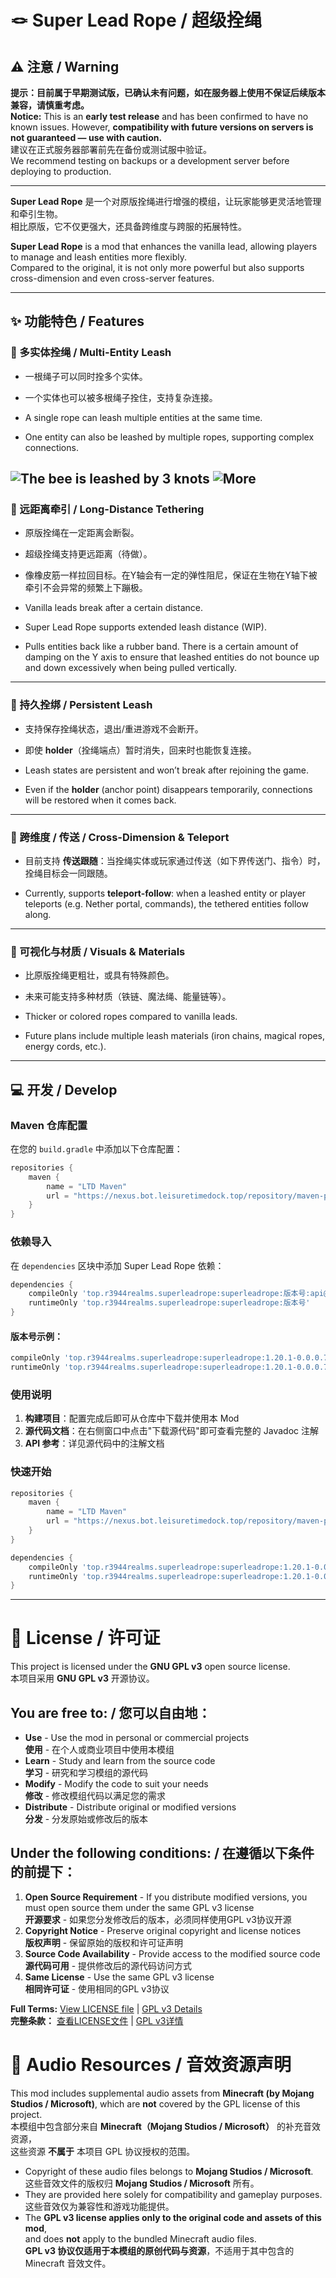 # 🪢 Super Lead Rope / 超级拴绳

## ⚠️ 注意 / Warning
**提示：目前属于早期测试版，已确认未有问题，如在服务器上使用不保证后续版本兼容，请慎重考虑。**  
**Notice:** This is an **early test release** and has been confirmed to have no known issues. However, **compatibility with future versions on servers is not guaranteed — use with caution.**  
建议在正式服务器部署前先在备份或测试服中验证。  
We recommend testing on backups or a development server before deploying to production.

---
**Super Lead Rope** 是一个对原版拴绳进行增强的模组，让玩家能够更灵活地管理和牵引生物。  
相比原版，它不仅更强大，还具备跨维度与跨服的拓展特性。

**Super Lead Rope** is a mod that enhances the vanilla lead, allowing players to manage and leash entities more flexibly.  
Compared to the original, it is not only more powerful but also supports cross-dimension and even cross-server features.

---

## ✨ 功能特色 / Features

### 🔗 多实体拴绳 / Multi-Entity Leash
- 一根绳子可以同时拴多个实体。
- 一个实体也可以被多根绳子拴住，支持复杂连接。

- A single rope can leash multiple entities at the same time.
- One entity can also be leashed by multiple ropes, supporting complex connections.

![The bee is leashed by 3 knots](https://cdn.modrinth.com/data/cached_images/04ab8197835a07376197207539b370eb5fff5921_0.webp)
![More](https://cdn.modrinth.com/data/cached_images/8bef5a7d7129d98acd119e0b11f5f740f86b2907.png)
---

### 📏 远距离牵引 / Long-Distance Tethering
- 原版拴绳在一定距离会断裂。
- 超级拴绳支持更远距离（待做）。
- 像橡皮筋一样拉回目标。在Y轴会有一定的弹性阻尼，保证在生物在Y轴下被牵引不会异常的频繁上下蹦极。

- Vanilla leads break after a certain distance.
- Super Lead Rope supports extended leash distance (WIP).
- Pulls entities back like a rubber band. There is a certain amount of damping on the Y axis to ensure that leashed entities do not bounce up and down excessively when being pulled vertically.

---

### 💾 持久拴绑 / Persistent Leash
- 支持保存拴绳状态，退出/重进游戏不会断开。
- 即使 **holder**（拴绳端点）暂时消失，回来时也能恢复连接。

- Leash states are persistent and won’t break after rejoining the game.
- Even if the **holder** (anchor point) disappears temporarily, connections will be restored when it comes back.

---

### 🌌 跨维度 / 传送 / Cross-Dimension & Teleport
- 目前支持 **传送跟随**：当拴绳实体或玩家通过传送（如下界传送门、指令）时，拴绳目标会一同跟随。

- Currently, supports **teleport-follow**: when a leashed entity or player teleports (e.g. Nether portal, commands), the tethered entities follow along.

---

### 🎨 可视化与材质 / Visuals & Materials
- 比原版拴绳更粗壮，或具有特殊颜色。
- 未来可能支持多种材质（铁链、魔法绳、能量链等）。

- Thicker or colored ropes compared to vanilla leads.
- Future plans include multiple leash materials (iron chains, magical ropes, energy cords, etc.).

---

## 💻 开发 / Develop

### Maven 仓库配置

在您的 `build.gradle` 中添加以下仓库配置：

```gradle
repositories {
    maven {
        name = "LTD Maven"
        url = "https://nexus.bot.leisuretimedock.top/repository/maven-public/"
    }
}
```

### 依赖导入

在 `dependencies` 区块中添加 Super Lead Rope 依赖：

```gradle
dependencies {
    compileOnly 'top.r3944realms.superleadrope:superleadrope:版本号:api@jar'
    runtimeOnly 'top.r3944realms.superleadrope:superleadrope:版本号'
}
```

#### 版本号示例：
```groovy
compileOnly 'top.r3944realms.superleadrope:superleadrope:1.20.1-0.0.0.7:api@jar'
runtimeOnly 'top.r3944realms.superleadrope:superleadrope:1.20.1-0.0.0.7'
```

### 使用说明

1. **构建项目**：配置完成后即可从仓库中下载并使用本 Mod
2. **源代码文档**：在右侧窗口中点击"下载源代码"即可查看完整的 Javadoc 注解
3. **API 参考**：详见源代码中的注解文档

### 快速开始

```groovy
repositories {
    maven {
        name = "LTD Maven"
        url = "https://nexus.bot.leisuretimedock.top/repository/maven-public/"
    }
}

dependencies {
    compileOnly 'top.r3944realms.superleadrope:superleadrope:1.20.1-0.0.0.7:api@jar'
    runtimeOnly 'top.r3944realms.superleadrope:superleadrope:1.20.1-0.0.0.7'
}
```

---
# 📜 License / 许可证

This project is licensed under the **GNU GPL v3** open source license.  
本项目采用 **GNU GPL v3** 开源协议。

## You are free to: / 您可以自由地：

- **Use** - Use the mod in personal or commercial projects  
  **使用** - 在个人或商业项目中使用本模组
- **Learn** - Study and learn from the source code  
  **学习** - 研究和学习模组的源代码
- **Modify** - Modify the code to suit your needs  
  **修改** - 修改模组代码以满足您的需求
- **Distribute** - Distribute original or modified versions  
  **分发** - 分发原始或修改后的版本

## Under the following conditions: / 在遵循以下条件的前提下：

1. **Open Source Requirement** - If you distribute modified versions, you must open source them under the same GPL v3 license  
   **开源要求** - 如果您分发修改后的版本，必须同样使用GPL v3协议开源
2. **Copyright Notice** - Preserve original copyright and license notices  
   **版权声明** - 保留原始的版权和许可证声明
3. **Source Code Availability** - Provide access to the modified source code  
   **源代码可用** - 提供修改后的源代码访问方式
4. **Same License** - Use the same GPL v3 license  
   **相同许可证** - 使用相同的GPL v3协议

**Full Terms:** [View LICENSE file](LICENSE.GPL3) | [GPL v3 Details](https://www.gnu.org/licenses/gpl-3.0.html)  
**完整条款：** [查看LICENSE文件](LICENSE.GPL3) | [GPL v3详情](https://www.gnu.org/licenses/gpl-3.0.html)
# 🎵 Audio Resources / 音效资源声明

This mod includes supplemental audio assets from **Minecraft (by Mojang Studios / Microsoft)**,
which are **not** covered by the GPL license of this project.  
本模组中包含部分来自 **Minecraft（Mojang Studios / Microsoft）** 的补充音效资源，  
这些资源 **不属于** 本项目 GPL 协议授权的范围。

- Copyright of these audio files belongs to **Mojang Studios / Microsoft**.  
  这些音效文件的版权归 **Mojang Studios / Microsoft** 所有。
- They are provided here solely for compatibility and gameplay purposes.  
  这些音效仅为兼容性和游戏功能提供。
- The **GPL v3 license applies only to the original code and assets of this mod**,  
  and does **not** apply to the bundled Minecraft audio files.  
  **GPL v3 协议仅适用于本模组的原创代码与资源**，不适用于其中包含的 Minecraft 音效文件。